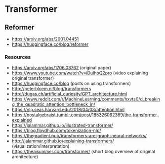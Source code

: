 # Transformer

## Reformer

- https://arxiv.org/abs/2001.04451
- https://huggingface.co/blog/reformer

### Resources

- https://arxiv.org/abs/1706.03762 (original paper)
- https://www.youtube.com/watch?v=iDulhoQ2pro (video explaining original transformer)
- https://huggingface.co/blog (posts on using transformers)
- http://peterbloem.nl/blog/transformers
- http://dugas.ch/artificial_curiosity/GPT_architecture.html
- https://www.reddit.com/r/MachineLearning/comments/hxvts0/d_breaking_the_quadratic_attention_bottleneck_in/
- https://nlp.seas.harvard.edu/2018/04/03/attention.html
- https://nostalgebraist.tumblr.com/post/185326092369/the-transformer-explained
- https://jalammar.github.io/illustrated-transformer/
- https://blog.floydhub.com/tokenization-nlp/
- https://thegradient.pub/transformers-are-graph-neural-networks/
- http://jalammar.github.io/explaining-transformers/ (visualization/interpretation)
- https://theaisummer.com/transformer/ (short blog overview of original architecture)
